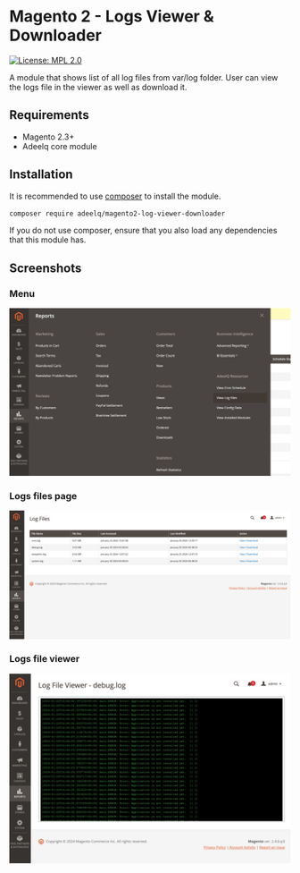 Magento 2 - Logs Viewer & Downloader
 ======
 
[![License: MPL 2.0](https://img.shields.io/badge/License-MPL%202.0-brightgreen.svg)](LICENSE)

A module that shows list of all log files from var/log folder. User can view the logs file in the viewer as well as download it.

## Requirements

- Magento 2.3+
- Adeelq core module

## Installation

It is recommended to use [composer](https://getcomposer.org) to install the module.

```bash
composer require adeelq/magento2-log-viewer-downloader
```
If you do not use composer, ensure that you also load any dependencies that this module has.

## Screenshots
### Menu
![menu.jpeg](menu.jpeg)

### Logs files page
![list.jpeg](list.jpeg)

### Logs file viewer
![viewer.jpeg](viewer.jpeg)
